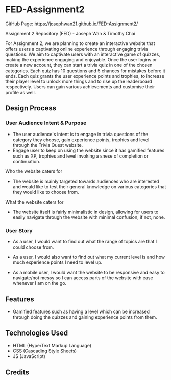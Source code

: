 # FED-Assignment2
GitHub Page: https://josephwan21.github.io/FED-Assignment2/

Assignment 2 Repository (FED) - Joseph Wan & Timothy Chai

For Assignment 2, we are planning to create an interactive website that offers users a captivating online experience through engaging trivia questions. We aim to captivate users with an interactive game of quizzes, making the experience engaging and enjoyable. Once the user logins or create a new account, they can start a trivia quiz in one of the chosen categories. Each quiz has 10 questions and 5 chances for mistakes before it ends. Each quiz grants the user experience points and trophies, to increase their player level to unlock more things and to rise up the leaderboard respectively. Users can gain various achievements and customise their profile as well.

Design Process
--------------------

<h3><strong> User Audience Intent & Purpose</h3></strong>

- The user audience's intent is to engage in trivia questions of the category they choose, gain experience points, trophies and level through the Trivia Quest website.
- Engage user to keep on using the website since it has gamified features such as XP, trophies and level invoking a snese of completion or continuation.


Who the website caters for 

- The website is mainly targeted towards audiences who are interested and would like to test their general knowledge on various categories that they would like to choose from. 


What the website caters for
- The website itself is fairly minimalistic in design, allowing for users to easily navigate through the website with minimal confusion, if not, none. 

<h3><strong>User Story</h3></strong>

- As a user, I would want to find out what the range of topics are that I could choose from. 

- As a user, I would also want to find out what my current level is and how much experience points I need to level up.

- As a mobile user, I would want the website to be responsive and easy to navigate/not messy so I can access parts of the website with ease whenever I am on the go.

Features
--------------------
- Gamified features such as having a level which can be increased through doing the quizzes and gaining experience points from them.

Technologies Used
--------------------
- HTML (HyperText Markup Language)
- CSS (Cascading Style Sheets)
- JS (JavaScript)

Credits
--------------------






